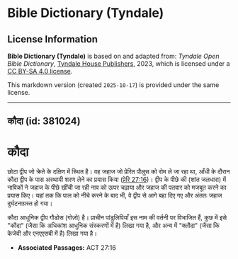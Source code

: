# Bible Dictionary (Tyndale)

## License Information

**Bible Dictionary (Tyndale)** is based on and adapted from: _Tyndale Open Bible Dictionary_, [Tyndale House Publishers](https://tyndaleopenresources.com/), 2023, which is licensed under a [CC BY-SA 4.0 license](https://creativecommons.org/licenses/by-sa/4.0/legalcode.en).

This markdown version (created `2025-10-17`) is provided under the same license.



--------------------------------

## कौदा (id: 381024)

कौदा
====

छोटा द्वीप जो क्रेते के दक्षिण में स्थित है। वह जहाज जो प्रेरित पौलुस को रोम ले जा रहा था, आँधी के दौरान कौदा द्वीप के पास अस्थायी शरण लेने का प्रयास किया ([प्रेरि 27:16](https://ref.ly/Acts27:16))। द्वीप के पीछे की (शांत जलधारा) में नाविकों ने जहाज के पीछे खींची जा रही नाव को ऊपर चढ़ाया और जहाज की पतवार को मजबूत करने का प्रयास किए। यहां तक कि पाल को नीचे करने के बाद भी, वे द्वीप से आगे बहा दिए गए और अंततः जहाज दुर्घटनाग्रस्त हो गया।

कौदा आधुनिक द्वीप गौडोस (गोज़ो) है। प्राचीन पांडुलिपियाँ इस नाम की वर्तनी पर विभाजित हैं, कुछ में इसे "कौदा" (जैसा कि अधिकांश आधुनिक संस्करणों में है) लिखा गया है, और अन्य में "क्लौदा" (जैसा कि केजेवी और एनएएसबी में है) लिखा गया है।

* **Associated Passages:** ACT 27:16

